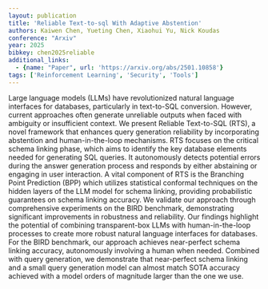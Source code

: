 ```yaml
---
layout: publication
title: 'Reliable Text-to-sql With Adaptive Abstention'
authors: Kaiwen Chen, Yueting Chen, Xiaohui Yu, Nick Koudas
conference: "Arxiv"
year: 2025
bibkey: chen2025reliable
additional_links:
  - {name: "Paper", url: 'https://arxiv.org/abs/2501.10858'}
tags: ['Reinforcement Learning', 'Security', 'Tools']
---
```

Large language models (LLMs) have revolutionized natural language interfaces
for databases, particularly in text-to-SQL conversion. However, current
approaches often generate unreliable outputs when faced with ambiguity or
insufficient context. We present Reliable Text-to-SQL (RTS), a novel framework
that enhances query generation reliability by incorporating abstention and
human-in-the-loop mechanisms. RTS focuses on the critical schema linking phase,
which aims to identify the key database elements needed for generating SQL
queries. It autonomously detects potential errors during the answer generation
process and responds by either abstaining or engaging in user interaction. A
vital component of RTS is the Branching Point Prediction (BPP) which utilizes
statistical conformal techniques on the hidden layers of the LLM model for
schema linking, providing probabilistic guarantees on schema linking accuracy.
We validate our approach through comprehensive experiments on the BIRD
benchmark, demonstrating significant improvements in robustness and
reliability. Our findings highlight the potential of combining transparent-box
LLMs with human-in-the-loop processes to create more robust natural language
interfaces for databases. For the BIRD benchmark, our approach achieves
near-perfect schema linking accuracy, autonomously involving a human when
needed. Combined with query generation, we demonstrate that near-perfect schema
linking and a small query generation model can almost match SOTA accuracy
achieved with a model orders of magnitude larger than the one we use.

